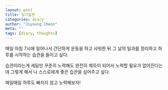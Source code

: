 ```yaml
---
layout: post
title: 심기일전
categories: diary
author: "Jiyoung Cheon"
meta: ""
tags: [diary, thoughts]
---
```


매일 아침 7시에 일어나서 간단하게 운동을 하고 샤워한 뒤
그 날의 일과를 정리하고 하루를 시작하는 습관을 들이고 싶다.

습관이라는게 세달만 꾸준히 노력해도 완전히 체득이 되어서 
노력할 필요가 없어진다는데 그렇게 해서 나 스스로에게
좋은 습관을 심어주고 싶다.

매일매일 하루도 빠지지 않고 노력해보자!




